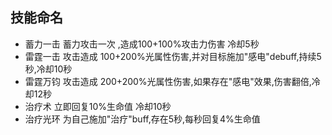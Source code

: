 ## 技能命名
- 蓄力一击 蓄力攻击一次 ,造成100+100%攻击力伤害 冷却5秒
- 雷霆一击 攻击造成 100+200%光属性伤害,并对目标施加"感电"debuff,持续5秒,冷却10秒
- 雷霆万钧 攻击造成 200+200%光属性伤害,如果存在"感电"效果,伤害翻倍,冷却12秒
- 治疗术 立即回复10%生命值 冷却10秒
- 治疗光环 为自己施加"治疗"buff,存在5秒,每秒回复4%生命值

